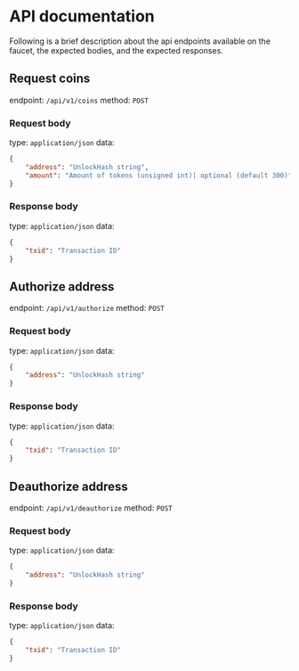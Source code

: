 # API documentation

Following is a brief description about the api endpoints available on the faucet,
the expected bodies, and the expected responses.

## Request coins

endpoint: `/api/v1/coins`
method: `POST`

### Request body

type: `application/json`
data: 

```json
{
	"address": "UnlockHash string",
	"amount": "Amount of tokens (unsigned int)| optional (default 300)"
}
```

### Response body

type: `application/json`
data:

```json
{
	"txid": "Transaction ID"
}
```

## Authorize address

endpoint: `/api/v1/authorize`
method: `POST`

### Request body

type: `application/json`
data:

```json
{
	"address": "UnlockHash string"
}
```

### Response body

type: `application/json`
data:

```json
{
	"txid": "Transaction ID"
}
```

## Deauthorize address

endpoint: `/api/v1/deauthorize`
method: `POST`

### Request body

type: `application/json`
data:

```json
{
	"address": "UnlockHash string"
}
```

### Response body

type: `application/json`
data:

```json
{
	"txid": "Transaction ID"
}
```
